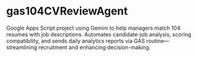 # gas104CVReviewAgent
Google Apps Script project using Gemini to help managers match 104 resumes with job descriptions. Automates candidate-job analysis, scoring compatibility, and sends daily analytics reports via GAS routine—streamlining recruitment and enhancing decision-making.
